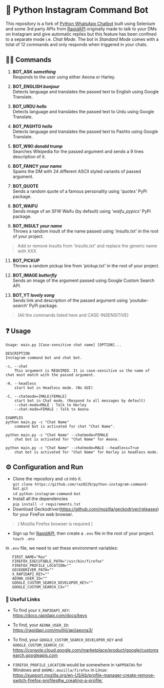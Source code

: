 ﻿# 🤖 Python Instagram Command Bot
This repository is a fork of [Python WhatsApp Chatbot](https://github.com/raz0229/python-whatsapp-chatbot) built using Selenium and some 3rd party APIs from [RapidAPI](https://rapidapi.com) originally made to talk to your DMs on Instagram and give automatic replies but this feature has been confined to a separate mode i.e. *Chat Mode*.
The bot in *Standard Mode* comes with a total of 12 commands and only responds when triggered in your chats.

## 🦇🤖 Commands

 1. **BOT_ASK _something_** \
	 Responds to the user using either Aeona or Harley.
	 
 2. **BOT_ENGLISH _bonjour_** \
 Detects language and translates the passed text to English using Google Translate.
 3. **BOT_URDU _hello_** \
 Detects language and translates the passed text to Urdu using Google Translate. 
 4. **BOT_PASHTO _hello_** \
 Detects language and translates the passed text to Pashto using Google Translate.
 5. **BOT_WIKI _donald trump_** \
 Searches Wikipedia for the passed argument and sends a 9 lines description of it.
 6. **BOT_FANCY _your name_** \
 Spams the DM with 24 different ASCII styled variants of passed argument.
 7. **BOT_QUOTE** \
 Sends a random quote of a famous personality using _'quotes'_ PyPi package.
 8. **BOT_WAIFU** \
 Sends image of an SFW Waifu (by default) using _'waifu_pypics'_ PyPi package.
 9. **BOT_INSULT _your name_** \
 Throws a random insult of the name passed using _'insults.txt'_ in the root of your project.
 

> Add or remove insults from _'insults.txt'_ and replace the generic name with _XXX_.

 11. **BOT_PICKUP**  \
 Throws a random pickup line from _'pickup.txt'_ in the root of your project.
 12. **BOT_IMAGE _butterfly_**  \
 Sends an image of the argument passed using Google Custom Search API.
 
 13. **BOT_YT _lovely song_**  \
 Sends link and description of the passed argument using _'youtube-search'_ PyPi package. 
 
 

> (All the commands listed here and CASE-INSENSITIVE) 

## ❓ Usage

    Usage: main.py [Case-sensitive chat name] [OPTION]...

	DESCRIPTION
    Instagram command bot and chat bot. 
    
    -c, --chat
        This argument is REQUIRED. It is case-sensitive so the name of chat must match with the passed argument.

    -H, --headless 
        start bot in Headless mode. (No GUI)

    -C, --chatmode=[MALE|FEMALE]
        start bot in Chat mode. (Respond to all messages by default)
        --chat-mode=MALE : Talk to Harley
        --chat-mode=FEMALE : Talk to Aeona

	EXAMPLES
    python main.py -c "Chat Name"
        command bot is activated for chat "Chat Name".

    python main.py -c "Chat Name" --chatmode=FEMALE
        chat bot is activated for "Chat Name" for Aeona.

    python main.py -c "Chat Name" --chatmode=MALE --headless=True
        chat bot is activated for "Chat Name" for Harley in headless mode.


## ⚙️ Configuration and Run

 - Clone the repository and `cd` into it. \
 `git clone https://github.com/raz0229/python-instagram-command-bot.git` \
  `cd python-instagram-command-bot`
 - Install all the dependencies \
 `pip install -r requirements.txt`
 - Download Geckodriver(https://github.com/mozilla/geckodriver/releases) for your FireFox web browser.

 > ( Mozilla Firefox browser is required )

 - Sign up for [RapidAPI](https://rapidapi.com), then create a `.env` file in the root of your project. \
 `touch .env`
 
 In `.env` file, we need to set these environment variables:
 ```
    FIRST_NAME="Raz"
	FIREFOX_EXECUTABLE_PATH="/usr/bin/firefox"
	FIREFOX_PROFILE_LOCATION=""
	GECKODRIVER_PATH=""
	X_RAPIDAPI_KEY=""
	AEONA_USER_ID=""
	GOOGLE_CUSTOM_SEARCH_DEVELOPER_KEY=""
	GOOGLE_CUSTOM_SEARCH_CX=""
```

### 🔗 Useful Links

- To find your `X_RAPIDAPI_KEY`: \
    https://docs.rapidapi.com/docs/keys

- To find, your `AEONA_USER_ID`: \
    https://rapidapi.com/multiii/api/aeona3/

- To find, your `GOOGLE_CUSTOM_SEARCH_DEVELOPER_KEY` and `GOOGLE_CUSTOM_SEARCH_CX`: \
    https://console.cloud.google.com/marketplace/product/google/customsearch.googleapis.com

- `FIREFOX_PROFILE_LOCATION` would be somewhere in `%APPDATA%` for Windows and `$HOME/.mozilla/firefox` in Linux: \
    https://support.mozilla.org/en-US/kb/profile-manager-create-remove-switch-firefox-profiles#w_creating-a-profile`